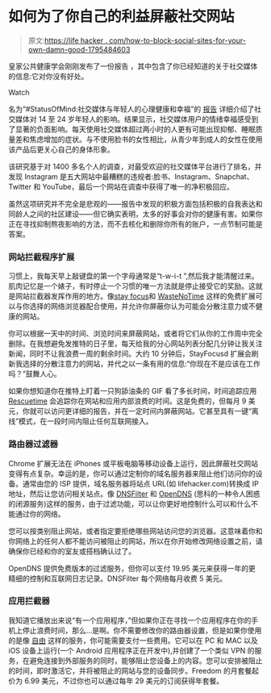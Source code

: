 # 如何为了你自己的利益屏蔽社交网站

> 原文:[https://life hacker . com/how-to-block-social-sites-for-your-own-damn-good-1795484603](https://lifehacker.com/how-to-block-social-sites-for-your-own-damn-good-1795484603)

皇家公共健康学会刚刚发布了一份报告 ，其中包含了你已经知道的关于社交媒体的信息:它对你没有好处。

Watch

名为“#StatusOfMind:社交媒体与年轻人的心理健康和幸福”的 [报告](https://www.rsph.org.uk/our-work/policy/social-media-and-young-people-s-mental-health-and-wellbeing.html) 详细介绍了社交媒体对 14 至 24 岁年轻人的影响。结果显示，社交媒体用户的情绪幸福感受到了显著的负面影响。每天使用社交媒体超过两小时的人更有可能出现抑郁、睡眠质量差和焦虑增加的症状。与不使用脸书的女性相比，从青少年到成人的女性在使用该产品后更关心自己的身体形象。

该研究基于对 1400 多名个人的调查，对最受欢迎的社交媒体平台进行了排名，并发现 Instagram 是五大网站中最糟糕的违规者:脸书、Instagram、Snapchat、Twitter 和 YouTube，最后一个网站在调查中获得了唯一的净积极回应。

虽然这项研究并不完全是悲观的——报告中发现的积极方面包括积极的自我表达和同龄人之间的社区建设——但它确实表明，太多的好事会对你的健康有害。如果你正在寻找抑制熬夜影响的方法，而不去核化和删除你所有的账户，一点节制可能是答案。

### 网站拦截程序扩展

习惯上，我每天早上敲键盘的第一个字母通常是“t-w-i-t ”,然后我才能清醒过来。肌肉记忆是一个婊子，有时停止一个习惯的唯一方法就是停止接受它的奖励。这就是网站拦截器发挥作用的地方。像[stay focus](https://chrome.google.com/webstore/detail/stayfocusd/laankejkbhbdhmipfmgcngdelahlfoji?hl=en)和 [WasteNoTime](http://www.bumblebeesystems.com/wastenotime/) 这样的免费扩展可以与你选择的网络浏览器配合使用，并允许你屏蔽你认为可能会分散注意力或不健康的网站。

你可以根据一天中的时间、浏览时间来屏蔽网站，或者将它们从你的工作周中完全删除。在我想避免发推特的日子里，每天给我的分心网站列表分配几分钟让我关注新闻，同时不让我浪费一周的剩余时间。大约 10 分钟后，StayFocusd 扩展会刷新我选择的分散注意力的网站，并代之以一条有用的信息:“你现在不是应该在工作吗？”鼓舞人心。

如果你想知道你在推特上盯着一只狗舔油条的 GIF 看了多长时间，时间追踪应用 [Rescuetime](https://www.rescuetime.com) 会追踪你在网站和应用内部浪费的时间。这是免费的，但每月 9 美元，你就可以访问更详细的报告，并在一定时间内屏蔽网站。它甚至具有一键“离线”模式，在一段时间内阻止任何互联网接入。

### 路由器过滤器

Chrome 扩展无法在 iPhones 或平板电脑等移动设备上运行，因此屏蔽社交网站变得有点复杂。幸运的是，你可以通过定制你的域名服务器来阻止他们访问你的设备。通常由您的 ISP 提供，域名服务器将站点 URL(如 lifehacker.com)转换成 IP 地址，然后让您访问相关站点。像 [DNSFilter](https://dnsfilter.com/) 和 [OpenDNS](https://www.opendns.com/) (思科的一种令人困惑的闭源服务)这样的服务，由于过滤功能，可以让你更好地控制什么可以和什么不能通过你的网络。

您可以按类别阻止网站，或者指定要拒绝哪些网站访问您的浏览器。这意味着你和你网络上的任何人都不能访问被阻止的网站，所以在你开始修改网络设置之前，请确保你已经和你的室友或搭档确认过了。

OpenDNS 提供免费版本的过滤服务，但你可以支付 19.95 美元来获得一年的更精细的控制和互联网日志记录。DNSFilter 每个网络每月收费 5 美元。

### 应用拦截器

我知道它播放出来说“有一个应用程序，”但如果你正在寻找一个应用程序在你的手机上停止浪费时间，那么...是啊。你不需要修改你的路由器设置，但是如果你使用的是像 [自由](https://freedom.to/) 这样的服务，你可能需要支付一些费用。它可以在 PC 和 MAC 以及 iOS 设备上运行(一个 Android 应用程序正在开发中),并创建了一个类似 VPN 的服务，在避免连接到外部服务的同时，能够阻止您设备上的内容。您可以安排被阻止的时间，即时激活它，并将被阻止的网站与您的设备同步。Freedom 的月套餐起价为 6.99 美元，不过你也可以通过每年 29 美元的订阅获得年套餐。